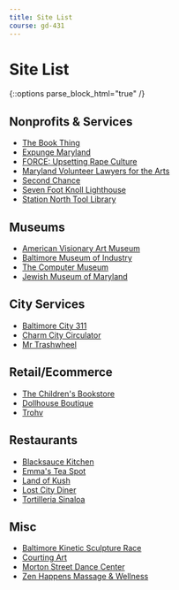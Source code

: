 ```yaml
---
title: Site List
course: gd-431
---
```


Site List
==========

{::options parse_block_html="true" /}
<div class="content-wrapper">

Nonprofits & Services
---------------------
- [The Book Thing](http://bookthing.org/)
- [Expunge Maryland](http://www.expungemaryland.org/)
- [FORCE: Upsetting Rape Culture](http://www.upsettingrapeculture.com/)
- [Maryland Volunteer Lawyers for the Arts](https://mdvla.org/)
- [Second Chance](https://www.secondchanceinc.org/)
- [Seven Foot Knoll Lighthouse](http://www.historicships.org/knoll-lighthouse.html)
- [Station North Tool Library](https://www.stationnorthtoollibrary.org/)

Museums
-------
- [American Visionary Art Museum](http://www.avam.org/)
- [Baltimore Museum of Industry](http://www.thebmi.org/)
- [The Computer Museum](https://museum.syssrc.com/)
- [Jewish Museum of Maryland](https://thejewishmuseum.org/)

City Services
-------------
- [Baltimore City 311](https://balt311.baltimorecity.gov/citizen/servicetypes)
- [Charm City Circulator](http://www.charmcitycirculator.com/)
- [Mr Trashwheel](http://baltimorewaterfront.com/healthy-harbor/water-wheel/)

Retail/Ecommerce
----------------
- [The Children's Bookstore](http://thecbstore.com/)
- [Dollhouse Boutique](http://shopdollhouseboutique.com/)
- [Trohv](https://www.trohvshop.com/)

Restaurants
-----------
- [Blacksauce Kitchen](http://www.blacksaucekitchen.com/)
- [Emma's Tea Spot](https://emmasteaspot.com/)
- [Land of Kush](http://landofkush.com/)
- [Lost City Diner](http://lostcitydiner.com/)
- [Tortilleria Sinaloa](http://www.tortilleria-sinaloa.com/)

Misc
----
- [Baltimore Kinetic Sculpture Race](https://kineticbaltimore.com/default.asp)
- [Courting Art](http://courtingartbaltimore.com)
- [Morton Street Dance Center](https://www.mortonstreetdance.com/)
- [Zen Happens Massage & Wellness](https://www.zenhappensincharmcity.com/)

</div>

